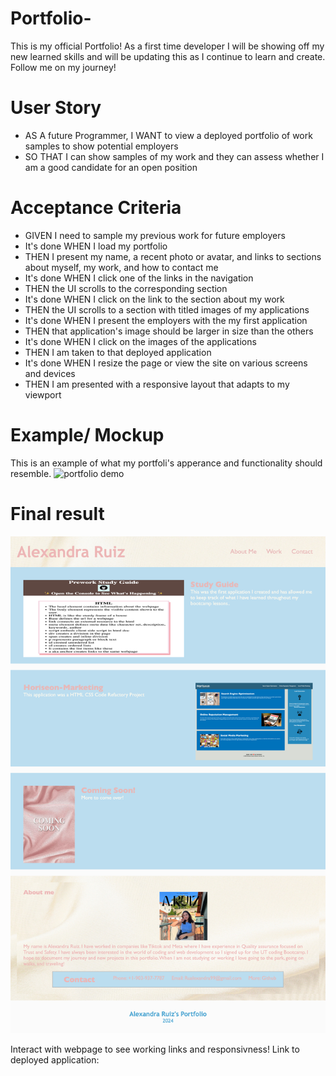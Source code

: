 # Portfolio-

This is my official Portfolio! As a first time developer I will be showing off my new learned skills and will be updating this as I continue to learn and create. Follow me on my journey!

# User Story

- AS A future Programmer, I WANT to view a deployed portfolio of work samples to show potential employers
- SO THAT I can show samples of my work and they can assess whether I am a good candidate for an open position

# Acceptance Criteria

- GIVEN I need to sample my previous work for future employers
- It's done WHEN I load my portfolio
- THEN I present my name, a recent photo or avatar, and links to sections about myself, my work, and how to contact me
- It's done WHEN I click one of the links in the navigation
- THEN the UI scrolls to the corresponding section
- It's done WHEN I click on the link to the section about my work
- THEN the UI scrolls to a section with titled images of my applications
- It's done WHEN I present the employers with the my first application
- THEN that application's image should be larger in size than the others
- It's done WHEN I click on the images of the applications
- THEN I am taken to that deployed application
- It's done WHEN I resize the page or view the site on various screens and devices
- THEN I am presented with a responsive layout that adapts to my viewport

# Example/ Mockup

This is an example of what my portfoli's apperance and functionality should resemble.
![portfolio demo](mock%20up%20demo.gif)

# Final result

![Portfolio Screenshot](<./Assets/img/screenshot portfolio.png>)

Interact with webpage to see working links and responsivness!
Link to deployed application:
